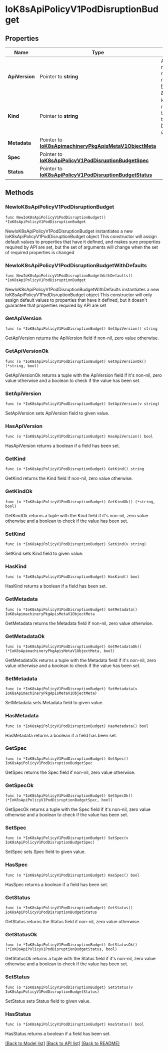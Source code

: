# IoK8sApiPolicyV1PodDisruptionBudget

## Properties

Name | Type | Description | Notes
------------ | ------------- | ------------- | -------------
**ApiVersion** | Pointer to **string** | APIVersion defines the versioned schema of this representation of an object. Servers should convert recognized schemas to the latest internal value, and may reject unrecognized values. More info: https://git.k8s.io/community/contributors/devel/sig-architecture/api-conventions.md#resources | [optional] 
**Kind** | Pointer to **string** | Kind is a string value representing the REST resource this object represents. Servers may infer this from the endpoint the client submits requests to. Cannot be updated. In CamelCase. More info: https://git.k8s.io/community/contributors/devel/sig-architecture/api-conventions.md#types-kinds | [optional] 
**Metadata** | Pointer to [**IoK8sApimachineryPkgApisMetaV1ObjectMeta**](IoK8sApimachineryPkgApisMetaV1ObjectMeta.md) |  | [optional] 
**Spec** | Pointer to [**IoK8sApiPolicyV1PodDisruptionBudgetSpec**](IoK8sApiPolicyV1PodDisruptionBudgetSpec.md) |  | [optional] 
**Status** | Pointer to [**IoK8sApiPolicyV1PodDisruptionBudgetStatus**](IoK8sApiPolicyV1PodDisruptionBudgetStatus.md) |  | [optional] 

## Methods

### NewIoK8sApiPolicyV1PodDisruptionBudget

`func NewIoK8sApiPolicyV1PodDisruptionBudget() *IoK8sApiPolicyV1PodDisruptionBudget`

NewIoK8sApiPolicyV1PodDisruptionBudget instantiates a new IoK8sApiPolicyV1PodDisruptionBudget object
This constructor will assign default values to properties that have it defined,
and makes sure properties required by API are set, but the set of arguments
will change when the set of required properties is changed

### NewIoK8sApiPolicyV1PodDisruptionBudgetWithDefaults

`func NewIoK8sApiPolicyV1PodDisruptionBudgetWithDefaults() *IoK8sApiPolicyV1PodDisruptionBudget`

NewIoK8sApiPolicyV1PodDisruptionBudgetWithDefaults instantiates a new IoK8sApiPolicyV1PodDisruptionBudget object
This constructor will only assign default values to properties that have it defined,
but it doesn't guarantee that properties required by API are set

### GetApiVersion

`func (o *IoK8sApiPolicyV1PodDisruptionBudget) GetApiVersion() string`

GetApiVersion returns the ApiVersion field if non-nil, zero value otherwise.

### GetApiVersionOk

`func (o *IoK8sApiPolicyV1PodDisruptionBudget) GetApiVersionOk() (*string, bool)`

GetApiVersionOk returns a tuple with the ApiVersion field if it's non-nil, zero value otherwise
and a boolean to check if the value has been set.

### SetApiVersion

`func (o *IoK8sApiPolicyV1PodDisruptionBudget) SetApiVersion(v string)`

SetApiVersion sets ApiVersion field to given value.

### HasApiVersion

`func (o *IoK8sApiPolicyV1PodDisruptionBudget) HasApiVersion() bool`

HasApiVersion returns a boolean if a field has been set.

### GetKind

`func (o *IoK8sApiPolicyV1PodDisruptionBudget) GetKind() string`

GetKind returns the Kind field if non-nil, zero value otherwise.

### GetKindOk

`func (o *IoK8sApiPolicyV1PodDisruptionBudget) GetKindOk() (*string, bool)`

GetKindOk returns a tuple with the Kind field if it's non-nil, zero value otherwise
and a boolean to check if the value has been set.

### SetKind

`func (o *IoK8sApiPolicyV1PodDisruptionBudget) SetKind(v string)`

SetKind sets Kind field to given value.

### HasKind

`func (o *IoK8sApiPolicyV1PodDisruptionBudget) HasKind() bool`

HasKind returns a boolean if a field has been set.

### GetMetadata

`func (o *IoK8sApiPolicyV1PodDisruptionBudget) GetMetadata() IoK8sApimachineryPkgApisMetaV1ObjectMeta`

GetMetadata returns the Metadata field if non-nil, zero value otherwise.

### GetMetadataOk

`func (o *IoK8sApiPolicyV1PodDisruptionBudget) GetMetadataOk() (*IoK8sApimachineryPkgApisMetaV1ObjectMeta, bool)`

GetMetadataOk returns a tuple with the Metadata field if it's non-nil, zero value otherwise
and a boolean to check if the value has been set.

### SetMetadata

`func (o *IoK8sApiPolicyV1PodDisruptionBudget) SetMetadata(v IoK8sApimachineryPkgApisMetaV1ObjectMeta)`

SetMetadata sets Metadata field to given value.

### HasMetadata

`func (o *IoK8sApiPolicyV1PodDisruptionBudget) HasMetadata() bool`

HasMetadata returns a boolean if a field has been set.

### GetSpec

`func (o *IoK8sApiPolicyV1PodDisruptionBudget) GetSpec() IoK8sApiPolicyV1PodDisruptionBudgetSpec`

GetSpec returns the Spec field if non-nil, zero value otherwise.

### GetSpecOk

`func (o *IoK8sApiPolicyV1PodDisruptionBudget) GetSpecOk() (*IoK8sApiPolicyV1PodDisruptionBudgetSpec, bool)`

GetSpecOk returns a tuple with the Spec field if it's non-nil, zero value otherwise
and a boolean to check if the value has been set.

### SetSpec

`func (o *IoK8sApiPolicyV1PodDisruptionBudget) SetSpec(v IoK8sApiPolicyV1PodDisruptionBudgetSpec)`

SetSpec sets Spec field to given value.

### HasSpec

`func (o *IoK8sApiPolicyV1PodDisruptionBudget) HasSpec() bool`

HasSpec returns a boolean if a field has been set.

### GetStatus

`func (o *IoK8sApiPolicyV1PodDisruptionBudget) GetStatus() IoK8sApiPolicyV1PodDisruptionBudgetStatus`

GetStatus returns the Status field if non-nil, zero value otherwise.

### GetStatusOk

`func (o *IoK8sApiPolicyV1PodDisruptionBudget) GetStatusOk() (*IoK8sApiPolicyV1PodDisruptionBudgetStatus, bool)`

GetStatusOk returns a tuple with the Status field if it's non-nil, zero value otherwise
and a boolean to check if the value has been set.

### SetStatus

`func (o *IoK8sApiPolicyV1PodDisruptionBudget) SetStatus(v IoK8sApiPolicyV1PodDisruptionBudgetStatus)`

SetStatus sets Status field to given value.

### HasStatus

`func (o *IoK8sApiPolicyV1PodDisruptionBudget) HasStatus() bool`

HasStatus returns a boolean if a field has been set.


[[Back to Model list]](../README.md#documentation-for-models) [[Back to API list]](../README.md#documentation-for-api-endpoints) [[Back to README]](../README.md)


